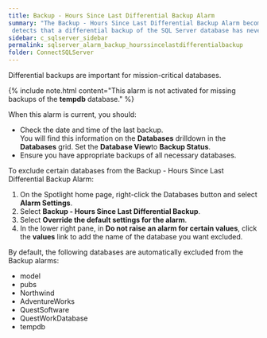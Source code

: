 ```yaml
---
title: ﻿Backup - Hours Since Last Differential Backup Alarm
summary: "The Backup - Hours Since Last Differential Backup Alarm becomes active when Spotlight
 detects that a differential backup of the SQL Server database has never taken place or has not taken place in the last 24 hours."
sidebar: c_sqlserver_sidebar
permalink: sqlserver_alarm_backup_hourssincelastdifferentialbackup
folder: ConnectSQLServer
---
```





Differential backups are important for mission-critical databases.

{% include note.html content="This alarm is not activated for missing backups of the **tempdb** database." %}


When this alarm is current, you should:

*  Check the date and time of the last backup.<br>You will find this information on the **Databases** drilldown in the **Databases** grid. Set the **Database View**to **Backup Status**.
*  Ensure you have appropriate backups of all necessary databases.

To exclude certain databases from the Backup - Hours Since Last Differential Backup Alarm:

1.  On the Spotlight home page, right-click the Databases button and select **Alarm Settings**.
2.  Select **Backup - Hours Since Last Differential Backup**.
3.  Select **Override the default settings for the alarm**.
4.  In the lower right pane, in **Do not raise an alarm for certain values**, click the **values** link to add the name of the database you want excluded.

By default, the following databases are automatically excluded from the Backup alarms:

*  model
*  pubs
*  Northwind
*  AdventureWorks
*  QuestSoftware
*  QuestWorkDatabase
*  tempdb
